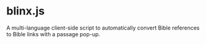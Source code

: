 # blinx.js

A multi-language client-side script to automatically convert Bible references to Bible links with a passage pop-up.
